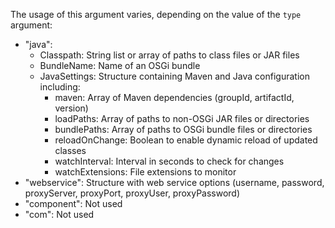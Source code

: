 The usage of this argument varies, depending on the value of the `type` argument:

- "java":
  * Classpath: String list or array of paths to class files or JAR files
  * BundleName: Name of an OSGi bundle
  * JavaSettings: Structure containing Maven and Java configuration including:
    - maven: Array of Maven dependencies (groupId, artifactId, version)
    - loadPaths: Array of paths to non-OSGi JAR files or directories
    - bundlePaths: Array of paths to OSGi bundle files or directories
    - reloadOnChange: Boolean to enable dynamic reload of updated classes
    - watchInterval: Interval in seconds to check for changes
    - watchExtensions: File extensions to monitor
- "webservice": Structure with web service options (username, password, proxyServer, proxyPort, proxyUser, proxyPassword)
- "component": Not used
- "com": Not used